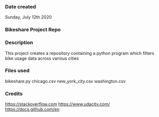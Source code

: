 ### Date created
Sunday, July 12th 2020

### Bikeshare Project Repo

### Description
This project creates a repository containing a python program which filters bike usage data across various cities 

### Files used
bikeshare.py
chicago.csv
new_york_city.csv
washington.csv

### Credits
https://stackoverflow.com
https://www.udacity.com/
https://docs.github.com/en

